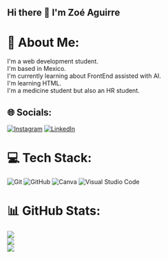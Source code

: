 ## Hi there 👋 I'm Zoé Aguirre
# 💫 About Me:
I'm a web development student.<br>I'm based in Mexico.<br>I'm currently learning about FrontEnd assisted with AI.<br>I'm learning HTML.<br>I'm a medicine student but also an HR student.<br>


## 🌐 Socials:
[![Instagram](https://img.shields.io/badge/Instagram-%23E4405F.svg?logo=Instagram&logoColor=white)](https://instagram.com/https://www.instagram.com/zoeaguirrevillasenor/profilecard/?igsh=MTFpeWJlMHp3Y3Zybw==) [![LinkedIn](https://img.shields.io/badge/LinkedIn-%230077B5.svg?logo=linkedin&logoColor=white)](https://linkedin.com/in/www.linkedin.com/in/telma-zoé-aguirre-villaseñor-624b95271) 

# 💻 Tech Stack:
![Git](https://img.shields.io/badge/git-%23F05033.svg?style=for-the-badge&logo=git&logoColor=white) ![GitHub](https://img.shields.io/badge/github-%23121011.svg?style=for-the-badge&logo=github&logoColor=white) ![Canva](https://img.shields.io/badge/Canva-%2300C4CC.svg?style=for-the-badge&logo=Canva&logoColor=white) ![Visual Studio Code](https://img.shields.io/badge/Visual%20Studio%20Code-0078d7.svg?style=for-the-badge&logo=visual-studio-code&logoColor=white)
# 📊 GitHub Stats:
![](https://github-readme-stats.vercel.app/api?username=ZAV000&theme=dark&hide_border=false&include_all_commits=false&count_private=false)<br/>
![](https://github-readme-streak-stats.herokuapp.com/?user=ZAV000&theme=dark&hide_border=false)<br/>
![](https://github-readme-stats.vercel.app/api/top-langs/?username=ZAV000&theme=dark&hide_border=false&include_all_commits=false&count_private=false&layout=compact)
